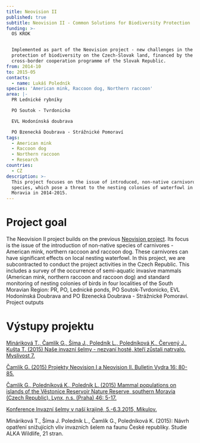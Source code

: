 ```yaml
---
title: Neovision II
published: true
subtitle: Neovision II - Common Solutions for Biodiversity Protection
funding: >-
  OS KROK


  Implemented as part of the Neovision project - new challenges in the
  protection of biodiversity on the Czech-Slovak land, financed by the
  cross-border cooperation programme of the Slovak Republic.
from: 2014-10
to: 2015-05
contacts:
  - name: Lukáš Poledník
species: 'American mink, Raccoon dog, Northern raccoon'
area: |-
  PR Lednické rybníky

  PO Soutok - Tvrdonicko

  EVL Hodonínská doubrava

  PO Bzenecká Doubrava - Strážnické Pomoraví
tags:
  - American mink
  - Raccoon dog
  - Northern raccoon
  - Research
countries:
  - CZ
description: >-
  This project focuses on the issue of introduced, non-native carnivorous
  species, which pose a threat to the nesting colonies of waterfowl in South
  Moravia in 2014-2015.
---
```

# Project goal

The Neovision II project builds on the previous [Neovision project](/projects/neovision). Its focus is the issue of the introduction of non-native species of carnivores - American mink, northern raccoon and raccoon dog. These carnivores can have significant effects on local nesting waterfowl. In this project, we are subcontracted to conduct the project activities in the Czech Republic. This includes a survey of the occurrence of semi-aquatic invasive mammals (American mink, northern raccoon and raccoon dog) and standard monitoring of nesting colonies of birds in four localities of the South Moravian Region: PR, PO, Lednické ponds, PO Soutok-Tvrdonicko, EVL Hodonínská Doubrava and PO Bzenecká Doubrava - Strážnické Pomoraví. Project outputs

# Výstupy projektu

[Mináriková T., Čamlík G., Šíma J., Poledník L., Poledníková K., Červený J., Kušta T. (2015) Naše invazní šelmy - nezvaní hosté, kteří zůstali natrvalo. Myslivost 7.](/media/036_038_Mysl07.pdf)

[Čamlík G. (2015) Projekty Neovision I a Neovision II. Bulletin Vydra 16: 80-85.](https://www.vydryonline.cz/media/9_Camlik_80_85.pdf)

[Čamlík G., Poledníková K., Poledník L. (2015) Mammal populations on islands of the Věstonice Reservoir Nature Reserve, southern Moravia (Czech Republic). Lynx, n.s. (Praha) 46: 5-17.](/media/005_017_Camlik.pdf)

[Konference Invazní šelmy v naší krajině, 5.-6.3.2015, Mikulov.](/media/PROGRAM_Invazni_selmy_final.pdf)

Mináriková T., Šíma J. Poledník L., Čamlík G., Poledníková K. (2015): Návrh opatření snižujících vliv invazních šelem na faunu České republiky. Studie ALKA Wildlife, 21 stran.
